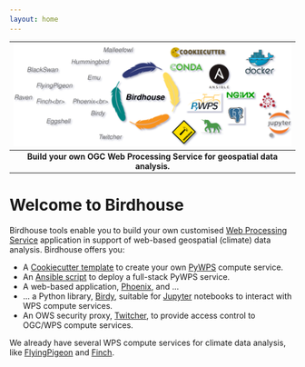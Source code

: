```yaml
---
layout: home
---
```


| ![](images/birdhouse-ecosphere.svg) |
| :--: |
| **Build your own OGC Web Processing Service for geospatial data analysis.** |

# Welcome to Birdhouse
Birdhouse tools enable you to build your own customised
[Web Processing Service](http://opengeospatial.org/standards/wps)
application in support of web-based geospatial (climate) data analysis. Birdhouse offers you:

* A [Cookiecutter template](https://cookiecutter-birdhouse.readthedocs.io/en/latest/) to create your own [PyWPS](http://pywps.org/) compute service.
* An [Ansible script](https://ansible-wps-playbook.readthedocs.io/en/latest/index.html) to deploy a full-stack PyWPS service.
* A web-based application, [Phoenix](https://pyramid-phoenix.readthedocs.io/en/latest/), and ...
* ... a Python library, [Birdy](https://birdy.readthedocs.io/en/latest/),
  suitable for [Jupyter](https://jupyter.org/) notebooks to interact with WPS compute services.
* An OWS security proxy, [Twitcher](https://twitcher.readthedocs.io/en/latest/),
  to provide access control to OGC/WPS compute services.

We already have several WPS compute services for climate data analysis, like [FlyingPigeon](https://flyingpigeon.readthedocs.io/en/latest/) and [Finch](https://github.com/bird-house/finch).
